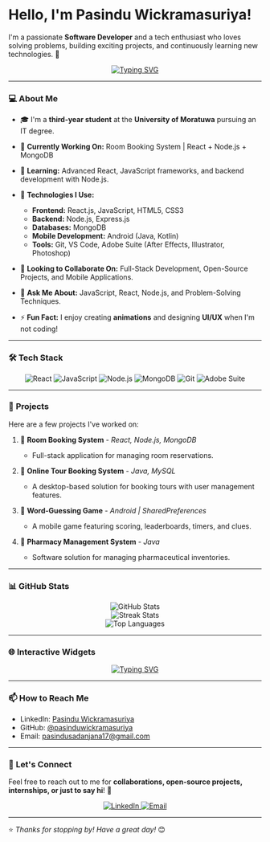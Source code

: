 # Hello, I'm **Pasindu Wickramasuriya**! 

I'm a passionate **Software Developer** and a tech enthusiast who loves solving problems, building exciting projects, and continuously learning new technologies. 🚀
<p align="center">
   <a href="https://github.com/pasinduwickramasuriya">
      <img src="https://readme-typing-svg.demolab.com?font=Fira+Code&weight=500&size=20&pause=1000&center=true&vCenter=true&width=435&lines=Welcome+to+my+GitHub!+👋;Pasindu+Wickramasuriya;Open+to+collaborations+and+internships!" alt="Typing SVG"/>
   </a>
</p>

---

### 💻 **About Me**

- 🎓 I'm a **third-year student** at the **University of Moratuwa** pursuing an IT degree.
- 🔭 **Currently Working On:** Room Booking System | React + Node.js + MongoDB
- 🌱 **Learning:** Advanced React, JavaScript frameworks, and backend development with Node.js.
- 📘 **Technologies I Use:**
   - **Frontend:** React.js, JavaScript, HTML5, CSS3
   - **Backend:** Node.js, Express.js
   - **Databases:** MongoDB
   - **Mobile Development:** Android (Java, Kotlin)
   - **Tools:** Git, VS Code, Adobe Suite (After Effects, Illustrator, Photoshop)

- 👯 **Looking to Collaborate On:** Full-Stack Development, Open-Source Projects, and Mobile Applications.
- 💬 **Ask Me About:** JavaScript, React, Node.js, and Problem-Solving Techniques.
- ⚡ **Fun Fact:** I enjoy creating **animations** and designing **UI/UX** when I'm not coding!

---

### 🛠 **Tech Stack**

<p align="center">
   <img src="https://img.shields.io/badge/Code-React-blue?style=flat-square&logo=react&logoColor=white" alt="React"/>
   <img src="https://img.shields.io/badge/Code-JavaScript-yellow?style=flat-square&logo=javascript&logoColor=white" alt="JavaScript"/>
   <img src="https://img.shields.io/badge/Backend-Node.js-green?style=flat-square&logo=node.js&logoColor=white" alt="Node.js"/>
   <img src="https://img.shields.io/badge/Database-MongoDB-lightgreen?style=flat-square&logo=mongodb&logoColor=white" alt="MongoDB"/>
   <img src="https://img.shields.io/badge/Tools-Git-red?style=flat-square&logo=git&logoColor=white" alt="Git"/>
   <img src="https://img.shields.io/badge/Design-Adobe%20Suite-orange?style=flat-square&logo=adobe&logoColor=white" alt="Adobe Suite"/>
</p>

---

### 🚀 **Projects**

Here are a few projects I've worked on:

1. 🌟 **Room Booking System** - *React, Node.js, MongoDB*
   - Full-stack application for managing room reservations.

2. 🌟 **Online Tour Booking System** - *Java, MySQL*
   - A desktop-based solution for booking tours with user management features.

3. 🌟 **Word-Guessing Game** - *Android | SharedPreferences*
   - A mobile game featuring scoring, leaderboards, timers, and clues.

4. 🌟 **Pharmacy Management System** - *Java*
   - Software solution for managing pharmaceutical inventories.

---

### 📊 **GitHub Stats**

<p align="center">
   <img src="https://github-readme-stats.vercel.app/api?username=pasinduwickramasuriya&show_icons=true&theme=tokyonight&count_private=true" alt="GitHub Stats"/>
   <br>
   <img src="https://github-readme-streak-stats.herokuapp.com/?user=pasinduwickramasuriya&theme=tokyonight" alt="Streak Stats"/>
   <br>
   <img src="https://github-readme-stats.vercel.app/api/top-langs/?username=pasinduwickramasuriya&layout=compact&theme=tokyonight&langs_count=6" alt="Top Languages"/>
</p>

---

### 🌐 **Interactive Widgets**

<p align="center">
   <a href="https://github.com/pasinduwickramasuriya">
      <img src="https://readme-typing-svg.demolab.com?font=Fira+Code&weight=500&size=20&pause=1000&center=true&vCenter=true&width=435&lines=Welcome+to+my+GitHub!+👋;I+build+cool+stuff+with+React;Open+to+collaborations+and+internships!" alt="Typing SVG"/>
   </a>
</p>

---

### 📫 **How to Reach Me**

- LinkedIn: [Pasindu Wickramasuriya](https://www.linkedin.com/in/pasindu-sadhanjana-829869292)
- GitHub: [@pasinduwickramasuriya](https://github.com/pasinduwickramasuriya)
- Email: pasindusadanjana17@gmail.com

---

### 🌟 **Let's Connect**

Feel free to reach out to me for **collaborations, open-source projects, internships, or just to say hi**! 🤝

<p align="center">
   <a href="https://www.linkedin.com/in/pasindu-sadhanjana-829869292">
      <img src="https://img.shields.io/badge/LinkedIn-Connect-blue?style=for-the-badge&logo=linkedin" alt="LinkedIn"/>
   </a>
   <a href="mailto:pasindusadanjana17@gmail.com">
      <img src="https://img.shields.io/badge/Email-Send%20a%20Message-red?style=for-the-badge&logo=gmail" alt="Email"/>
   </a>
</p>

---

⭐ *Thanks for stopping by! Have a great day!* 😊
